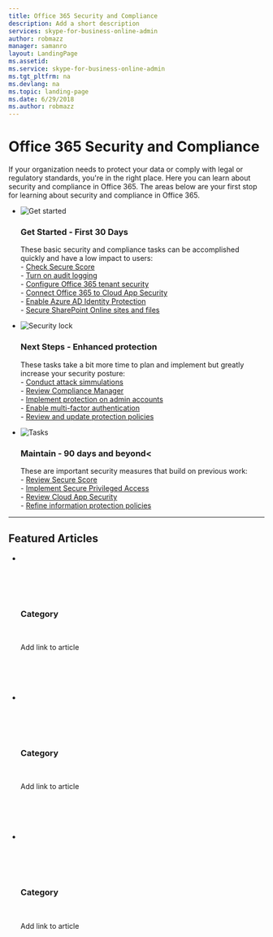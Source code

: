 ```yaml
---
title: Office 365 Security and Compliance
description: Add a short description
services: skype-for-business-online-admin
author: robmazz
manager: samanro
layout: LandingPage
ms.assetid: 
ms.service: skype-for-business-online-admin
ms.tgt_pltfrm: na
ms.devlang: na
ms.topic: landing-page
ms.date: 6/29/2018
ms.author: robmazz
---
```

# Office 365 Security and Compliance

If your organization needs to protect your data or comply with legal or regulatory standards, you're in the right place. Here you can learn about security and compliance in Office 365. The areas below are your first stop for learning about security and compliance in Office 365.

<ul class="cardsF panelContent">
    <li>
        <div class="cardSize">
            <div class="cardPadding">
                <div class="card">
                    <div class="cardImageOuter">
                        <div class="cardImage">
                            <img src="https://docs.microsoft.com/en-us/office/media/icons/get-started.svg" alt="Get started" />
                        </div>
                    </div>
                    <div class="cardText">
                        <h3>Get Started - First 30 Days</h3>
                <p>These basic security and compliance tasks can be accomplished quickly and have a low impact to users: <br> - <a href="https://securescore.office.com">Check Secure Score</a> <br> - <a href="https://securescore.office.com">Turn on audit logging</a> <br> - <a href="https://securescore.office.com">Configure Office 365 tenant security</a> <br> - <a href="https://securescore.office.com">Connect Office 365 to Cloud App Security</a> <br> - <a href="https://securescore.office.com">Enable Azure AD Identity Protection</a> <br> - <a href="https://securescore.office.com">Secure SharePoint Online sites and files</a> </p>
                    </div>
                </div>
            </div>
        </div>
    </li>
    <li>
        <div class="cardSize">
            <div class="cardPadding">
                <div class="card">
                    <div class="cardImageOuter">
                        <div class="cardImage">
                            <img src="https://docs.microsoft.com/en-us/office/media/icons/lock-protected.svg" alt="Security lock" />
                        </div>
                    </div>
                    <div class="cardText">
                        <h3>Next Steps - Enhanced protection</h3>
                        <p>These tasks take a bit more time to plan and implement but greatly increase your security posture: <br> - <a href="https://securescore.office.com">Conduct attack simmulations</a> <br> - <a href="https://securescore.office.com">Review Compliance Manager</a> <br> - <a href="https://securescore.office.com">Implement protection on admin accounts</a> <br> - <a href="https://securescore.office.com">Enable multi-factor authentication</a> <br> - <a href="https://securescore.office.com">Review and update protection policies</a> </p>
                    </div>
                </div>
            </div>
        </div>
    </li>
    <li>
        <div class="cardSize">
            <div class="cardPadding">
                <div class="card">
                    <div class="cardImageOuter">
                        <div class="cardImage">
                            <img src="https://docs.microsoft.com/en-us/office/media/icons/tasks.svg" alt="Tasks" />
                        </div>
                    </div>
                    <div class="cardText">
                        <h3>Maintain - 90 days and beyond<</h3>
                        <p>These are important security measures that build on previous work: <br> - <a href="https://securescore.office.com">Review Secure Score</a> <br> - <a href="https://securescore.office.com">Implement Secure Privileged Access</a> <br> - <a href="https://securescore.office.com">Review Cloud App Security</a> <br> - <a href="https://securescore.office.com">Refine information protection policies</a> </p>
                    </div>
                </div>
            </div>
        </div>
    </li>
</ul>

---

<h2>Featured Articles</h2>

<ul class="panelContent cardsW">
    <li>
        <div class="cardSize">
            <div class="cardPadding">
                <div class="card">
                    <div class="cardText">
                        <h3>Category</h3>
                        <p>Add link to article</p>
                    </div>
                </div>
            </div>
        </div>
    </li>
    <li>
        <div class="cardSize">
            <div class="cardPadding">
                <div class="card">
                    <div class="cardText">
                        <h3>Category</h3>
                        <p>Add link to article</p>
                   </div>
                </div>
            </div>
        </div> 
    </li>
    <li>
        <div class="cardSize">
            <div class="cardPadding">
                <div class="card">
                    <div class="cardText">
                        <h3>Category</h3>
                        <p>Add link to article</p>
                    </div>
                </div>
            </div>
        </div>
    </li>
</ul>